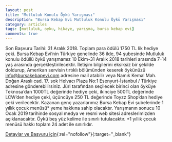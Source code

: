 ```yaml
---
layout: post
title: "Mutluluk Konulu Öykü Yarışması"
description: "Bursa Kebap Evi Mutluluk Konulu Öykü Yarışması"
category: articles
tags: [mutluluk, oyku, hikaye, yarışma, bursa kebap evi]
comments: true
---
```


Son Başvuru Tarihi: 31 Aralık 2018. Toplam para ödülü 1750 TL lik hediye çeki.
Bursa Kebap Evi’nin Türkiye genelinde 36 ilde, 94 şubesinde Mutluluk konulu ödüllü öykü yarışmamız 10 Ekim-31 Aralık 2018 tarihleri arasında 7-14 yaş arasında gerçekleştirilecektir. İletişim bilgilerini eksiksiz bir şekilde doldurup, Amerikan servisin tırtıklı bölümünden keserek öykünüzü info@bursakebapevi.com adresine mail atabilir veya Namık Kemal Mah. Doğan Araslı cad. 17. sok Helvacı Plaza No:1 Esenyurt-İstanbul / Türkiye adresine gönderebilirsiniz. Jüri tarafından seçilecek birinci olan öyküye Teknosa’dan 1000TL değerinde hediye çeki, ikinciye 500TL değerinde LCW’den hediye çeki, üçüncüye 250 TL değerinde Toyzz Shop’dan hediye çeki verilecektir. Kazanan genç yazarlarımız Bursa Kebap Evi şubelerinde 1 yıllık çocuk menüsü* yeme hakkına sahip olacaktır. Yarışmanın sonucu 10 Ocak 2019 tarihinde sosyal medya ve resmi web sitesi adreslerimizden açıklanacaktır. Öykü beş yüz kelime ile sınırlı tutulacaktır. *1 yıllık çocuk menüsü hakkı toplam 24 adet ile sınırlıdır.

[Detaylar ve Başvuru için](https://www.facebook.com/BursaKebapEvi/?utm_source=edebiyatyarismalari.com&utm_medium=affiliate){:rel="nofollow"}{:target="_blank"}